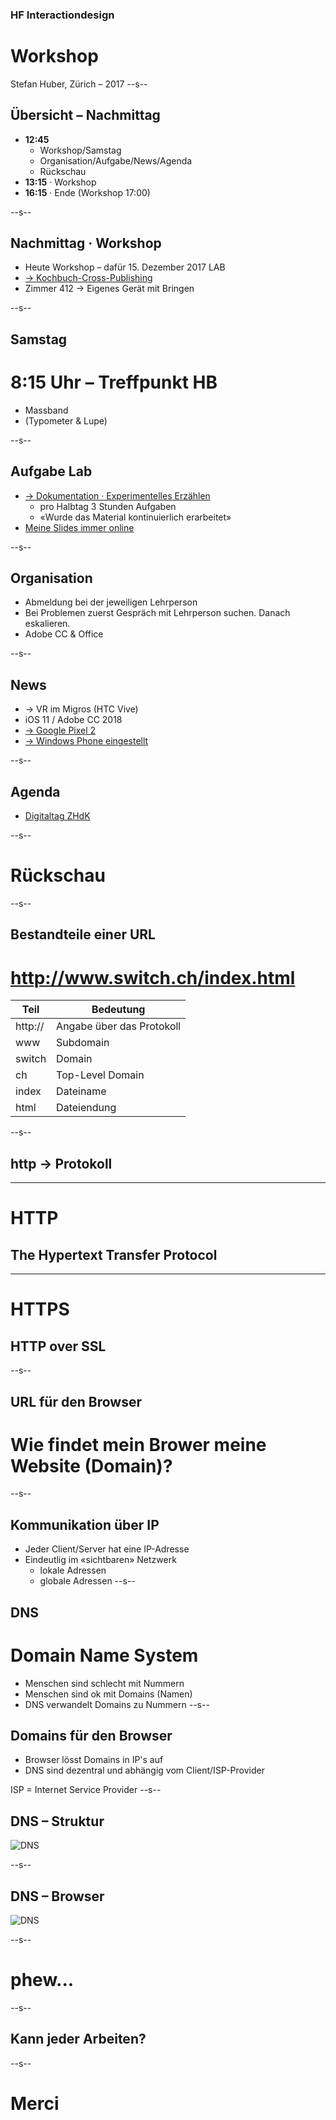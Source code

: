 ### HF Interactiondesign
# Workshop



Stefan Huber, Zürich – 2017 <!-- .element: class="footer" -->
--s--
## Übersicht – Nachmittag

* **12:45**
  * Workshop/Samstag
  * Organisation/Aufgabe/News/Agenda
  * Rückschau
* **13:15** · Workshop
* **16:15** · Ende (Workshop 17:00)

--s--
## Nachmittag · Workshop

* Heute Workshop – dafür 15. Dezember 2017 LAB
* [→ Kochbuch-Cross-Publishing](http://sfgz.ch/angebot/kurse/angebot/detail.html?kurs=2701)
* Zimmer 412 → Eigenes Gerät mit Bringen

--s--
## Samstag

# 8:15 Uhr – Treffpunkt HB
* Massband
* (Typometer & Lupe)

--s--
## Aufgabe Lab

* [→ Dokumentation · Experimentelles Erzählen](https://signalwerk.github.io/IAD.LAB.DOC/exercise-exp-story/)
  * pro Halbtag 3 Stunden Aufgaben
  * «Wurde das Material kontinuierlich erarbeitet»
* [Meine Slides immer online](https://signalwerk.github.io/IAD.LAB.SLD/)

--s--
## Organisation
* Abmeldung bei der jeweiligen Lehrperson
* Bei Problemen zuerst Gespräch mit Lehrperson suchen. Danach eskalieren.
* Adobe CC & Office

--s--
## News
* → VR im Migros (HTC Vive)
* iOS 11 / Adobe CC 2018 
* [→ Google Pixel 2](https://youtu.be/q3wh1h17Yds?t=4m27s)
* [→ Windows Phone eingestellt](https://www.youtube.com/watch?v=V1Dl9Ha_sv4)

--s--
## Agenda
* [Digitaltag ZHdK](http://digitaltag.zhdk.ch/)

--s--
# Rückschau

--s--
## Bestandteile einer URL


# http://www.switch.ch/index.html

| Teil    | Bedeutung                 |
|---------|---------------------------|
| http:// | Angabe über das Protokoll |
| www     | Subdomain                 |
| switch  | Domain                    |
| ch      | Top-Level Domain          |
| index   | Dateiname                 |
| html    | Dateiendung               |

--s--
## http → Protokoll

<hr>

# HTTP
## The Hypertext Transfer Protocol

<hr>

# HTTPS
## HTTP over SSL

--s--
## URL für den Browser
# Wie findet mein Brower meine Website (Domain)?
--s--
## Kommunikation über IP
* Jeder Client/Server hat eine IP-Adresse
* Eindeutlig im «sichtbaren» Netzwerk
  * lokale Adressen
  * globale Adressen
--s--
## DNS
# Domain Name System
* Menschen sind schlecht mit Nummern
* Menschen sind ok mit Domains (Namen)
* DNS verwandelt Domains zu Nummern
--s--
## Domains für den Browser
* Browser lösst Domains in IP's auf
* DNS sind dezentral und abhängig vom Client/ISP-Provider

ISP = Internet Service Provider <!-- .element: class="footer" -->
--s--
## DNS – Struktur

![DNS](../KW37/img/dns-server.svg) <!-- .element: class="pic" -->

--s--
## DNS – Browser

![DNS](../KW37/img/dns-host.svg) <!-- .element: class="pic" -->

--s--
# phew...

--s--
## Kann jeder Arbeiten?

--s--
# Merci
